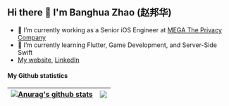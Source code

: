 ## Hi there 👋 I'm Banghua Zhao (赵邦华)

- 🔭 I’m currently working as a Senior iOS Engineer at [MEGA The Privacy Company](https://mega.io/)
- 🌱 I’m currently learning Flutter, Game Development, and Server-Side Swift
- [My website](https://banghuazhao.github.io/), [LinkedIn](https://www.linkedin.com/in/banghuazhao/)

#### My Github statistics
| <a href="https://github.com/anuraghazra/github-readme-stats"><img align="center" src="https://github-readme-stats.vercel.app/api?username=banghuazhao&show_icons=true&include_all_commits=true&theme=buefy&hide_border=true&hide=contribs" alt="Anurag's github stats" /></a> | <a href="https://github.com/anuraghazra/github-readme-stats"><img align="center" src="https://github-readme-stats.vercel.app/api/top-langs/?username=banghuazhao&layout=compact&theme=buefy&hide_border=true" /></a> |
| ------------- | ------------- |

